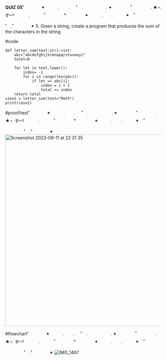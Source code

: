 **QUIZ 05**˚　　　　✦　　　.　　. 　 ˚　.　　　　　 . ✦　　　 　˚　　　　 . ★⋆. ࿐࿔ 
　　　.   　　˚　　 　　*　　 　　✦　　　.　　.　　　✦　˚ 　　　　 ˚　.˚　　　　✦
5. Given a string, create a program that produces the sum of the characters in the string.

#code

    def letter_sum(text:str)->int:
        abc="abcdefghijklmnopqrstuvwxyz"
        total=0
    
        for let in text.lower():
            index= -1
            for i in range(len(abc)):
                if let == abc[i]:
                    index = i + 1
                    total += index
        return total
    case1 = letter_sum(text="Math")
    print(case1)

#proof/test˚　　　　✦　　　.　　. 　 ˚　.　　　　　 . ✦　　　 　˚　　　　 . ★⋆. ࿐࿔ 
　　　.   　　˚　　 　　*　　 　　✦　　　.　　.　　　✦　˚ 　　　　 ˚　.˚　　　　✦
<img width="614" alt="Screenshot 2023-09-11 at 22 31 35" src="https://github.com/marinamen/quizzes/assets/142757957/0bc1aec3-debf-47eb-b78d-7b579418b262">



#flowchart˚　　　　✦　　　.　　. 　 ˚　.　　　　　 . ✦　　　 　˚　　　　 . ★⋆. ࿐࿔ 
　　　.   　　˚　　 　　*　　 　　✦　　　.　　.　　　✦　˚ 　　　　 ˚　.˚　　　　✦
![IMG_1467](https://github.com/marinamen/quizzes/assets/142757957/d3eb2ea6-430b-4f4f-904f-384f83af9609)
